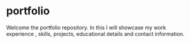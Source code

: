 # portfolio
Welcome the portfolio repository. In this I will showcase my work experience , skills, projects, educational details and contact information.
